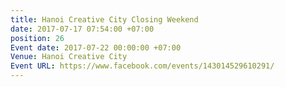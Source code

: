 ```yaml
---
title: Hanoi Creative City Closing Weekend
date: 2017-07-17 07:54:00 +07:00
position: 26
Event date: 2017-07-22 00:00:00 +07:00
Venue: Hanoi Creative City
Event URL: https://www.facebook.com/events/143014529610291/
---
```


